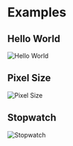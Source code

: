 # Examples

## Hello World

![Hello World](https://vhs.charm.sh/vhs-1dIs1zoxqGwkP60aMcfpR8.gif)

## Pixel Size

![Pixel Size](https://vhs.charm.sh/vhs-497u6a9lLjxMSdwZ5reWps.gif)

## Stopwatch

![Stopwatch](https://vhs.charm.sh/vhs-3dTTtrLkyU54hNah22PAR9.gif)
